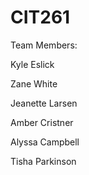 <h1>CIT261</h1>

Team Members:

Kyle Eslick

Zane White

Jeanette Larsen

Amber Cristner

Alyssa Campbell

Tisha Parkinson
